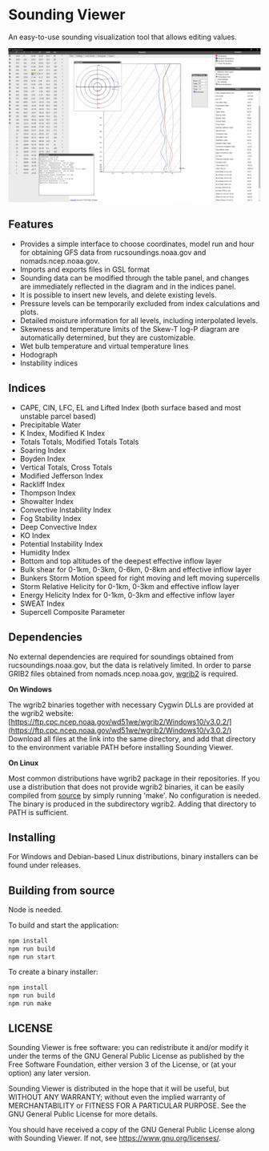 # Sounding Viewer

An easy-to-use sounding visualization tool that allows editing values.

<img src="./resources/app.png" width="800px">

## Features
+ Provides a simple interface to choose coordinates, model run and hour for obtaining GFS data from rucsoundings.noaa.gov and nomads.ncep.noaa.gov.
+ Imports and exports files in GSL format
+ Sounding data can be modified through the table panel, and changes are immediately reflected in the diagram and in the indices panel.
+ It is possible to insert new levels, and delete existing levels.
+ Pressure levels can be temporarily excluded from index calculations and plots.
+ Detailed moisture information for all levels, including interpolated levels.
+ Skewness and temperature limits of the Skew-T log-P diagram are automatically determined, but they are customizable.
+ Wet bulb temperature and virtual temperature lines
+ Hodograph
+ Instability indices

## Indices

+ CAPE, CIN, LFC, EL and Lifted Index (both surface based and most unstable parcel based)
+ Precipitable Water
+ K Index, Modified K Index
+ Totals Totals, Modified Totals Totals
+ Soaring Index
+ Boyden Index
+ Vertical Totals, Cross Totals
+ Modified Jefferson Index
+ Rackliff Index
+ Thompson Index
+ Showalter Index
+ Convective Instability Index
+ Fog Stability Index
+ Deep Convective Index
+ KO Index
+ Potential Instability Index
+ Humidity Index
+ Bottom and top altitudes of the deepest effective inflow layer
+ Bulk shear for 0-1km, 0-3km, 0-6km, 0-8km and effective inflow layer
+ Bunkers Storm Motion speed for right moving and left moving supercells
+ Storm Relative Helicity for 0-1km, 0-3km and effective inflow layer
+ Energy Helicity Index for 0-1km, 0-3km and effective inflow layer
+ SWEAT Index
+ Supercell Composite Parameter

## Dependencies

No external dependencies are required for soundings obtained from rucsoundings.noaa.gov, but the data is relatively limited. In order to parse GRIB2 files obtained from nomads.ncep.noaa.gov, [wgrib2](https://www.cpc.ncep.noaa.gov/products/wesley/wgrib2/) is required.

**On Windows**

The wgrib2 binaries together with necessary Cygwin DLLs are provided at the wgrib2 website: [https://ftp.cpc.ncep.noaa.gov/wd51we/wgrib2/Windows10/v3.0.2/](https://ftp.cpc.ncep.noaa.gov/wd51we/wgrib2/Windows10/v3.0.2/) Download all files at the link into the same directory, and add that directory to the environment variable PATH before installing Sounding Viewer.

**On Linux**

Most common distributions have wgrib2 package in their repositories. If you use a distribution that does not provide wgrib2 binaries, it can be easily compiled from [source](https://www.ftp.cpc.ncep.noaa.gov/wd51we/wgrib2/) by simply running 'make'. No configuration is needed. The binary is produced in the subdirectory wgrib2. Adding that directory to PATH is sufficient.

## Installing

For Windows and Debian-based Linux distributions, binary installers can be found under releases.

## Building from source ##

Node is needed.

To build and start the application:
```console
npm install
npm run build
npm run start
```

To create a binary installer:
```console
npm install
npm run build
npm run make
```

## LICENSE

Sounding Viewer is free software: you can redistribute it and/or modify
it under the terms of the GNU General Public License as published by
the Free Software Foundation, either version 3 of the License, or
(at your option) any later version.

Sounding Viewer is distributed in the hope that it will be useful, but WITHOUT
ANY WARRANTY; without even the implied warranty of MERCHANTABILITY or
FITNESS FOR A PARTICULAR PURPOSE. See the GNU General Public License
for more details.

You should have received a copy of the GNU General Public License along
with Sounding Viewer. If not, see <https://www.gnu.org/licenses/>.